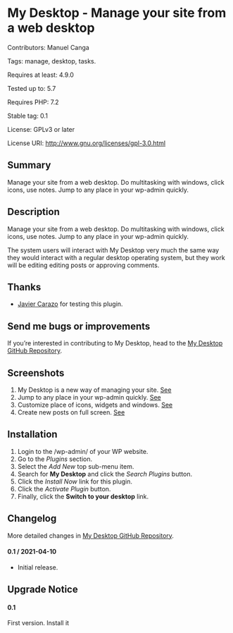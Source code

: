 # My Desktop - Manage your site from a web desktop

Contributors: Manuel Canga

Tags: manage, desktop, tasks.

Requires at least: 4.9.0

Tested up to: 5.7

Requires PHP: 7.2

Stable tag: 0.1

License: GPLv3 or later

License URI: http://www.gnu.org/licenses/gpl-3.0.html

## Summary

Manage your site from a web desktop. Do multitasking with  windows, click icons, use notes. Jump to any place in your wp-admin quickly.

## Description

Manage your site from a web desktop. Do multitasking with  windows, click icons, use notes. Jump to any place in your wp-admin quickly.

The system users will interact with My Desktop very much the same way they would interact with a regular desktop operating system,
but they work will be editing editing posts or approving comments.

## Thanks

* [Javier Carazo](https://profiles.wordpress.org/carazo/) for testing this plugin.

## Send me bugs or improvements

If you’re interested in contributing to My Desktop, head to the [My Desktop GitHub Repository](https://github.com/manuelcanga/my-desktop/).

## Screenshots

1. My Desktop is a new way of managing your site. <a href="assets/screenshot-1.png" target="_blank">See</a>
2. Jump to any place in your wp-admin quickly. <a href="assets/screenshot-2.png" target="_blank">See</a>
3. Customize place of icons, widgets and windows. <a href="assets/screenshot-3.png" target="_blank">See</a>
4. Create new posts on full screen. <a href="assets/screenshot-4.png" target="_blank">See</a>

## Installation

1. Login to the /wp-admin/ of your WP website.
1. Go to the *Plugins* section.
1. Select the *Add New* top sub-menu item.
1. Search for **My Desktop** and click the *Search Plugins* button.
1. Click the *Install Now* link for this plugin.
1. Click the *Activate Plugin* button.
1. Finally, click the **Switch to your desktop** link.

## Changelog
More detailed changes in [My Desktop GitHub Repository](https://github.com/manuelcanga/my-desktop/).

#### 0.1 / 2021-04-10

* Initial release.

## Upgrade Notice

#### 0.1

First version. Install it